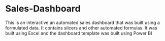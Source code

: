 # Sales-Dashboard
This is an interactive an automated sales dashboard that was built using a formulated data. It contains slicers and other automated formulas. It was built using Excel and the dashboard template was built using Power BI

